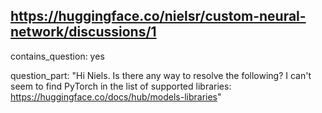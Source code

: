## https://huggingface.co/nielsr/custom-neural-network/discussions/1

contains_question: yes

question_part: "Hi Niels. Is there any way to resolve the following? I can't seem to find PyTorch in the list of supported libraries: https://huggingface.co/docs/hub/models-libraries"